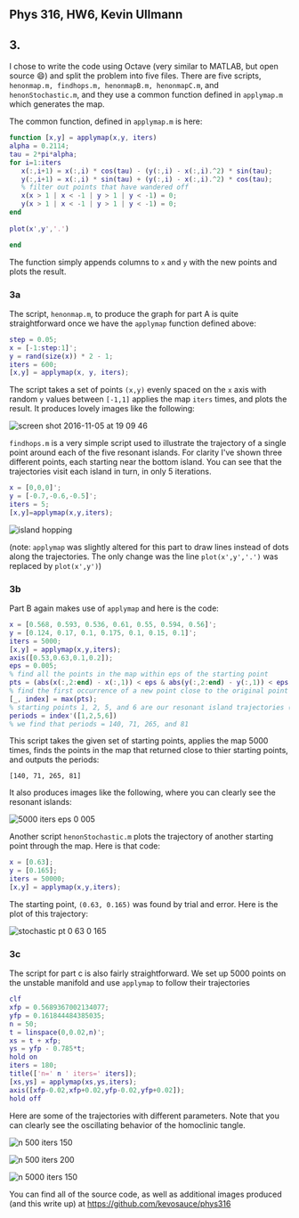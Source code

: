 ## Phys 316, HW6, Kevin Ullmann
## 3.

I chose to write the code using Octave (very similar to MATLAB, but open source 😄) and split the problem into five files. There are five scripts, `henonmap.m, findhops.m, henonmapB.m, henonmapC.m`, and `henonStochastic.m`, and they use a common function defined in `applymap.m` which generates the map.

The common function, defined in `applymap.m` is here:

```MATLAB
function [x,y] = applymap(x,y, iters)
alpha = 0.2114;
tau = 2*pi*alpha;
for i=1:iters
   x(:,i+1) = x(:,i) * cos(tau) - (y(:,i) - x(:,i).^2) * sin(tau);
   y(:,i+1) = x(:,i) * sin(tau) + (y(:,i) - x(:,i).^2) * cos(tau);
   % filter out points that have wandered off
   x(x > 1 | x < -1 | y > 1 | y < -1) = 0;
   y(x > 1 | x < -1 | y > 1 | y < -1) = 0;
end
   
plot(x',y','.')

end
```

The function simply appends columns to `x` and `y` with the new points and plots the result.

### 3a
The script, `henonmap.m`, to produce the graph for part A is quite straightforward once we have the `applymap` function defined above:

```MATLAB
step = 0.05;
x = [-1:step:1]';
y = rand(size(x)) * 2 - 1;
iters = 600;
[x,y] = applymap(x, y, iters);
```

The script takes a set of points `(x,y)` evenly spaced on the `x` axis with random `y` values between `[-1,1]` applies the map `iters` times, and plots the result. It produces lovely images like the following:

![screen shot 2016-11-05 at 19 09 46](https://cloud.githubusercontent.com/assets/214996/20768464/bd94aa4c-b703-11e6-8239-ebf6d9260533.png)

`findhops.m` is a very simple script used to illustrate the trajectory of a single point around each of the five resonant islands. For clarity I've shown three different points, each starting near the bottom island. You can see that the trajectories visit each island in turn, in only 5 iterations.

```MATLAB
x = [0,0,0]';
y = [-0.7,-0.6,-0.5]';
iters = 5;
[x,y]=applymap(x,y,iters);
```

![island hopping](https://cloud.githubusercontent.com/assets/214996/20779846/b728efae-b73c-11e6-9a8a-e202cfdc7dc1.png)

(note: `applymap` was slightly altered for this part to draw lines instead of dots along the trajectories. The only change was the line `plot(x',y','.')` was replaced by `plot(x',y')`)

### 3b
Part B again makes use of `applymap` and here is the code:

```MATLAB
x = [0.568, 0.593, 0.536, 0.61, 0.55, 0.594, 0.56]';
y = [0.124, 0.17, 0.1, 0.175, 0.1, 0.15, 0.1]';
iters = 5000;
[x,y] = applymap(x,y,iters);
axis([0.53,0.63,0.1,0.2]);
eps = 0.005;
% find all the points in the map within eps of the starting point
pts = (abs(x(:,2:end) - x(:,1)) < eps & abs(y(:,2:end) - y(:,1)) < eps)';
% find the first occurrence of a new point close to the original point
[_, index] = max(pts);
% starting points 1, 2, 5, and 6 are our resonant island trajectories (found by inspection)
periods = index'([1,2,5,6])
% we find that periods = 140, 71, 265, and 81
```

This script takes the given set of starting points, applies the map 5000 times, finds the points in the map that returned close to thier starting points, and outputs the periods:

`[140, 71, 265, 81]`

It also produces images like the following, where you can clearly see the resonant islands:

![5000 iters eps 0 005](https://cloud.githubusercontent.com/assets/214996/20768506/ecbfbe6a-b703-11e6-9054-a1f336e5d2da.png)

Another script `henonStochastic.m` plots the trajectory of another starting point through the map. Here is that code:

```MATLAB
x = [0.63];
y = [0.165];
iters = 50000;
[x,y] = applymap(x,y,iters);
```

The starting point, `(0.63, 0.165)` was found by trial and error. Here is the plot of this trajectory:

![stochastic pt 0 63 0 165](https://cloud.githubusercontent.com/assets/214996/20768640/4ae0550e-b704-11e6-8a50-bd6422c74e9a.png)

### 3c

The script for part c is also fairly straightforward. We set up 5000 points on the unstable manifold and use `applymap` to follow their trajectories

```MATLAB
clf
xfp = 0.5689367002134077;
yfp = 0.161844484385035;
n = 50;
t = linspace(0,0.02,n)';
xs = t + xfp;
ys = yfp - 0.785*t;
hold on
iters = 180;
title(['n=' n ' iters=' iters]);
[xs,ys] = applymap(xs,ys,iters);
axis([xfp-0.02,xfp+0.02,yfp-0.02,yfp+0.02]);
hold off
```

Here are some of the trajectories with different parameters. Note that you can clearly see the oscillating behavior of the homoclinic tangle.

![n 500 iters 150](https://cloud.githubusercontent.com/assets/214996/20768566/0b1b8a1a-b704-11e6-932b-d54527d20d05.png)

![n 500 iters 200](https://cloud.githubusercontent.com/assets/214996/20768620/2db7a036-b704-11e6-89c2-6304706472fb.png)

![n 5000 iters 150](https://cloud.githubusercontent.com/assets/214996/20768624/33184594-b704-11e6-9fef-3ff7f2d608ff.png)

You can find all of the source code, as well as additional images produced (and this write up) at https://github.com/kevosauce/phys316
